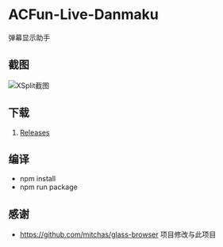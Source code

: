 # ACFun-Live-Danmaku
弹幕显示助手

## 截图
![XSplit截图](https://raw.githubusercontent.com/ShigemoriHakura/ACFun-Live-Danmaku/master/screenshots/xsplit.png) 

## 下载
1. [Releases](https://github.com/ShigemoriHakura/ACFun-Danmaku-Helper-Browser/releases)

## 编译
* npm install
* npm run package

## 感谢
* https://github.com/mitchas/glass-browser 项目修改与此项目